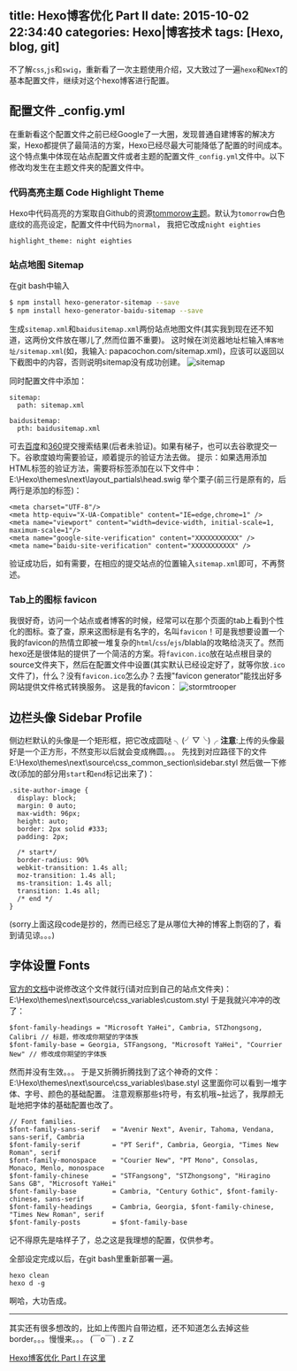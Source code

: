 title: Hexo博客优化 Part II
date: 2015-10-02 22:34:40
categories: Hexo|博客技术
tags: [Hexo, blog, git]
---

不了解`css`,`js`和`swig`，重新看了一次主题使用介绍，又大致过了一遍`hexo`和`NexT`的基本配置文件，继续对这个hexo博客进行配置。
<!-- more -->

## 配置文件 _config.yml
在重新看这个配置文件之前已经Google了一大圈，发现普通自建博客的解决方案，Hexo都提供了最简洁的方案，Hexo已经尽最大可能降低了配置的时间成本。这个特点集中体现在站点配置文件或者主题的配置文件`_config.yml`文件中。以下修改均发生在主题文件夹的配置文件中。

### 代码高亮主题 Code Highlight Theme
Hexo中代码高亮的方案取自Github的资源[tommorow主题](https://github.com/chriskempson/tomorrow-theme)。默认为`tomorrow`白色底纹的高亮设定，配置文件中代码为`normal`， 我把它改成`night eighties`

```
highlight_theme: night eighties
```

### 站点地图 Sitemap
在git bash中输入
``` bash
$ npm install hexo-generator-sitemap --save
$ npm install hexo-generator-baidu-sitemap --save
```
生成`sitemap.xml`和`baidusitemap.xml`两份站点地图文件(其实我到现在还不知道，这两份文件放在哪儿了,然而位置不重要)。
这时候在浏览器地址栏输入`博客地址/sitemap.xml`(如，我输入: papacochon.com/sitemap.xml)，应该可以返回以下截图中的内容，否则说明sitemap没有成功创建。
![sitemap](/img/sitemap_screenshot.png)

同时配置文件中添加：
```
sitemap:
  path: sitemap.xml

baidusitemap:
  pth: baidusitemap.xml
```

可去[百度](http://zhanzhang.baidu.com/site/index?action=add)和[360](http://www.sousuoyinqingtijiao.com/360/)提交搜索结果(后者未验证)。如果有梯子，也可以去谷歌提交一下。谷歌度娘均需要验证，顺着提示的验证方法去做。
提示：如果选用添加HTML标签的验证方法，需要将标签添加在以下文件中：
E:\Hexo\themes\next\layout\_partials\head.swig
举个栗子(前三行是原有的，后两行是添加的标签)：
```
<meta charset="UTF-8"/>
<meta http-equiv="X-UA-Compatible" content="IE=edge,chrome=1" />
<meta name="viewport" content="width=device-width, initial-scale=1, maximum-scale=1"/>
<meta name="google-site-verification" content="XXXXXXXXXXX" />
<meta name="baidu-site-verification" content="XXXXXXXXXXX" />
```
验证成功后，如有需要，在相应的提交站点的位置输入`sitemap.xml`即可，不再赘述。

### Tab上的图标 favicon
我很好奇，访问一个站点或者博客的时候，经常可以在那个页面的tab上看到个性化的图标。查了查，原来这图标是有名字的，名叫`favicon`！可是我想要设置一个我的favicon的热情立即被一堆复杂的`html`/`css`/`ejs`/blabla的攻略给浇灭了。然而hexo还是很体贴的提供了一个简洁的方案。将`favicon.ico`放在站点根目录的source文件夹下，然后在配置文件中设置(其实默认已经设定好了，就等你放`.ico`文件了)，什么？没有`favicon.ico`怎么办？去搜"favicon generator"能找出好多网站提供文件格式转换服务。
这是我的favicon：
![stormtrooper](/img/stormtrooper.png)

## 边栏头像 Sidebar Profile
侧边栏默认的头像是一个矩形框，把它改成圆哒  ╮(╯▽╰)╭
**注意**:上传的头像最好是一个正方形，不然变形以后就会变成椭圆。。。
先找到对应路径下的文件E:\Hexo\themes\next\source\css\_common\_section\sidebar.styl
然后做一下修改(添加的部分用`start`和`end`标记出来了)：
```
.site-author-image {
  display: block;
  margin: 0 auto;
  max-width: 96px;
  height: auto;
  border: 2px solid #333;
  padding: 2px;
  
  /* start*/
  border-radius: 90%
  webkit-transition: 1.4s all;
  moz-transition: 1.4s all;
  ms-transition: 1.4s all;
  transition: 1.4s all;
  /* end */
}
```
(sorry上面这段code是抄的，然而已经忘了是从哪位大神的博客上剽窃的了，看到请见谅。。。)

## 字体设置 Fonts
[官方的文档](http://theme-next.iissnan.com/)中说修改这个文件就行(请对应到自己的站点文件夹)：
E:\Hexo\themes\next\source\css\_variables\custom.styl 
于是我就兴冲冲的改了：
```
$font-family-headings = "Microsoft YaHei", Cambria, STZhongsong, Calibri // 标题，修改成你期望的字体族
$font-family-base = Georgia, STFangsong, "Microsoft YaHei", "Courrier New" // 修改成你期望的字体族
```
然而并没有生效。。。
于是又折腾折腾找到了这个神奇的文件：
E:\Hexo\themes\next\source\css\_variables\base.styl
这里面你可以看到一堆字体、字号、颜色的基础配置。
注意观察那些`$`符号，有玄机哦~扯远了，我厚颜无耻地把字体的基础配置也改了。
```
// Font families.
$font-family-sans-serif   = "Avenir Next", Avenir, Tahoma, Vendana, sans-serif, Cambria
$font-family-serif        = "PT Serif", Cambria, Georgia, "Times New Roman", serif
$font-family-monospace    = "Courier New", "PT Mono", Consolas, Monaco, Menlo, monospace
$font-family-chinese      = "STFangsong", "STZhongsong", "Hiragino Sans GB", "Microsoft YaHei"
$font-family-base         = Cambria, "Century Gothic", $font-family-chinese, sans-serif
$font-family-headings     = Cambria, Georgia, $font-family-chinese, "Times New Roman", serif
$font-family-posts        = $font-family-base
```
记不得原先是啥样子了，总之这是我理想的配置，仅供参考。

全部设定完成以后，在git bash里重新部署一遍。
```
hexo clean
hexo d -g
```
啊哈，大功告成。

----------------

其实还有很多想改的，比如上传图片自带边框，还不知道怎么去掉这些border。。。慢慢来。。。
 (￣o￣) . z Z

[Hexo博客优化 Part I 在这里](http://papacochon/2015/10/02/hexo-2_set-the-theme/)
